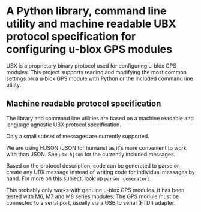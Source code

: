 # A Python library, command line utility and machine readable UBX protocol specification for configuring u-blox GPS modules

UBX is a proprietary binary protocol used for configuring u-blox GPS modules. This project supports reading and modifying the most common settings on a u-blox GPS module with Python or the included command line utility.

## Machine readable protocol specification

The library and command line utilities are based on a machine readable and language agnostic UBX protocol specification.

Only a small subset of messages are currently supported.

We are using HJSON (JSON for humans) as it's more convenient to work with than JSON. See `ubx.hjson` for the currently included messages.

Based on the protocol description, code can be generated to parse or create any UBX message instead of writing code for individual messages by hand. For more on this subject, look up `parser generators`.

This probably only works with genuine u-blox GPS modules. It has been tested with M6, M7 and M8 series modules. The GPS module must be connected to a serial port, usually via a USB to serial (FTDI) adapter.
